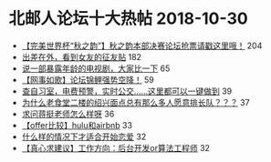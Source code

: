 # 北邮人论坛十大热帖 2018-10-30

- [【完美世界杯“秋之韵”】秋之韵本部决赛论坛抢票请戳这里哦！](https://bbs.byr.cn/article/Picture/3224812) 204
- [出差在外，看到女友的征友贴](https://bbs.byr.cn/article/Friends/1895594) 182
- [说一部暴露年龄的电视剧，大家比一下](https://bbs.byr.cn/article/TV/181915) 65
- [【网事如歌】论坛锦鲤强势空降！](https://bbs.byr.cn/article/KaraOK/103731) 59
- [查自习室，电费预警，实时公交……这里都可以一键做到](https://bbs.byr.cn/article/Talking/6060991) 39
- [为什么老食堂二楼的绍兴面点总有那么多人愿意排长队？？？](https://bbs.byr.cn/article/Food/498006) 37
- [求问蒋挺老师怎么样呀](https://bbs.byr.cn/article/AimGraduate/1152501) 36
- [【offer比较】hulu和airbnb](https://bbs.byr.cn/article/Job/1999038) 33
- [什么样的情况下才适合开始恋爱](https://bbs.byr.cn/article/Feeling/3085167) 32
- [【真心求建议】工作方向：后台开发or算法工程师](https://bbs.byr.cn/article/WorkLife/1091576) 32


